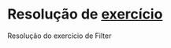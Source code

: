 # Resolução de [exercício](https://github.com/stebsnusch/basecamp-javascript/tree/main/map-filter-reduce)

Resolução do exercício de Filter
